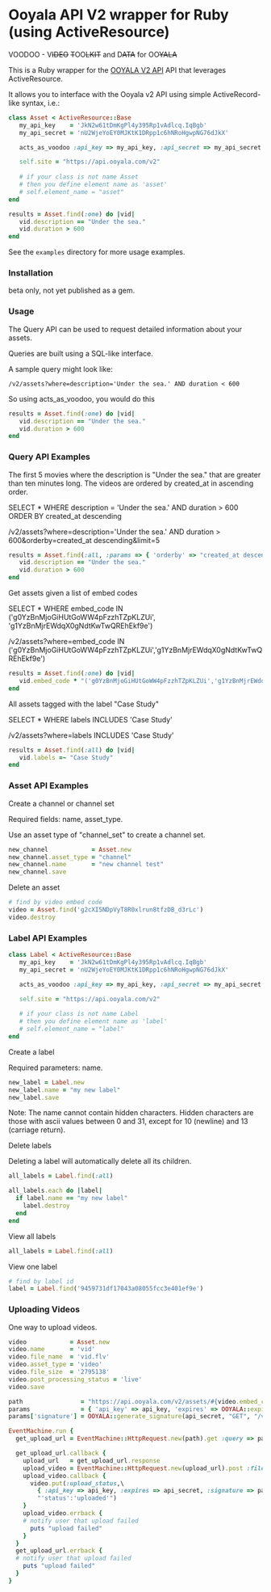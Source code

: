 Ooyala API V2 wrapper for Ruby (using ActiveResource) 
====================================================

VOODOO - V<del>IDEO</del> <del>T</del>OO<del>LKIT</del> and D<del>ATA</del> for OO<del>YALA</del>
 
This is a Ruby wrapper for the [OOYALA V2 API](http://api.ooyala.com/docs/v2) API that leverages ActiveResource.

It allows you to interface with the Ooyala v2 API using simple ActiveRecord-like syntax, i.e.:

``` ruby
class Asset < ActiveResource::Base
   my_api_key    = 'JkN2w61tDmKgPl4y395Rp1vAdlcq.IqBgb'
   my_api_secret = 'nU2WjeYoEY0MJKtK1DRpp1c6hNRoHgwpNG76dJkX'

   acts_as_voodoo :api_key => my_api_key, :api_secret => my_api_secret

   self.site = "https://api.ooyala.com/v2"
   
   # if your class is not name Asset 
   # then you define element name as 'asset'
   # self.element_name = "asset"
end

results = Asset.find(:one) do |vid|
   vid.description == "Under the sea."
   vid.duration > 600
end
```

See the `examples` directory for more usage examples.

### Installation

beta only, not yet published as a gem.

### Usage

The Query API can be used to request detailed information about your assets.

Queries are built using a SQL-like interface.

A sample query might look like:

	/v2/assets?where=description='Under the sea.' AND duration < 600

So using acts_as_voodoo, you would do this

``` ruby
results = Asset.find(:one) do |vid|
   vid.description == "Under the sea."
   vid.duration > 600
end
```

### Query API Examples

The first 5 movies where the description is "Under the sea." that are greater than ten minutes long. The videos are ordered by created_at in ascending order.

SELECT * WHERE description = 'Under the sea.' AND duration > 600 ORDER BY created_at descending

/v2/assets?where=description='Under the sea.' AND duration > 600&orderby=created_at descending&limit=5

``` ruby
results = Asset.find(:all, :params => { 'orderby' => "created_at descending", 'limit' => 5 }) do |vid|
   vid.description == "Under the sea."
   vid.duration > 600
end
```

Get assets given a list of embed codes

SELECT * WHERE embed_code IN ('g0YzBnMjoGiHUtGoWW4pFzzhTZpKLZUi',
                              'g1YzBnMjrEWdqX0gNdtKwTwQREhEkf9e')

/v2/assets?where=embed_code IN ('g0YzBnMjoGiHUtGoWW4pFzzhTZpKLZUi','g1YzBnMjrEWdqX0gNdtKwTwQREhEkf9e')

``` ruby
results = Asset.find(:one) do |vid|
   vid.embed_code * "('g0YzBnMjoGiHUtGoWW4pFzzhTZpKLZUi','g1YzBnMjrEWdqX0gNdtKwTwQREhEkf9e')"
end
```

All assets tagged with the label "Case Study"

SELECT * WHERE labels INCLUDES 'Case Study'

/v2/assets?where=labels INCLUDES 'Case Study'	

``` ruby
results = Asset.find(:all) do |vid|
   vid.labels =~ "Case Study"
end
```

### Asset API Examples

Create a channel or channel set

Required fields: name, asset_type.

Use an asset type of "channel_set" to create a channel set.

``` ruby
new_channel            = Asset.new
new_channel.asset_type = "channel"
new_channel.name       = "new channel test"
new_channel.save
```

Delete an asset

``` ruby
# find by video embed code
video = Asset.find('g2cXI5NDpVyT8R0xlrun8tfzDB_d3rLc')
video.destroy
```

### Label API Examples

``` ruby
class Label < ActiveResource::Base
   my_api_key    = 'JkN2w61tDmKgPl4y395Rp1vAdlcq.IqBgb'
   my_api_secret = 'nU2WjeYoEY0MJKtK1DRpp1c6hNRoHgwpNG76dJkX'

   acts_as_voodoo :api_key => my_api_key, :api_secret => my_api_secret

   self.site = "https://api.ooyala.com/v2"
   
   # if your class is not name Label 
   # then you define element name as 'label'
   # self.element_name = "label"
end
```
Create a label

Required parameters: name.

``` ruby
new_label = Label.new
new_label.name = "my new label"
new_label.save
```

Note: The name cannot contain hidden characters. Hidden characters are those with ascii values between 0 and 31, except for 10 (newline) and 13 (carriage return).

Delete labels

Deleting a label will automatically delete all its children.

``` ruby
all_labels = Label.find(:all)

all_labels.each do |label|
  if label.name == "my new label"
    label.destroy
  end
end
```

View all labels

``` ruby
all_labels = Label.find(:all)
```

View one label

``` ruby
# find by label id
label = Label.find('9459731df17043a08055fcc3e401ef9e')
```

### Uploading Videos

One way to upload videos.

``` ruby
video            = Asset.new
video.name       = 'vid'
video.file_name  = 'vid.flv'
video.asset_type = 'video'
video.file_size  = '2795138'
video.post_processing_status = 'live'
video.save

path                = "https://api.ooyala.com/v2/assets/#{video.embed_code}/uploading_urls"
params              = { 'api_key' => api_key, 'expires' => OOYALA::expires }
params['signature'] = OOYALA::generate_signature(api_secret, "GET", "/v2/assets/#{video.embed_code}/uploading_urls", params, nil)

EventMachine.run {
  get_upload_url = EventMachine::HttpRequest.new(path).get :query => params

  get_upload_url.callback {
    upload_url   = get_upload_url.response
    upload_video = EventMachine::HttpRequest.new(upload_url).post :file => video.file_name
    upload_video.callback {
      video.put(:upload_status,\
        { :api_key => api_key, :expires => api_secret, :signature => params['signature'] },\
        "'status':'uploaded'")
    }
    upload_video.errback {
    # notify user that upload failed
      puts "upload failed"
    }
  }
  get_upload_url.errback {
  # notify user that upload failed
    puts "upload failed"
  }
}
```